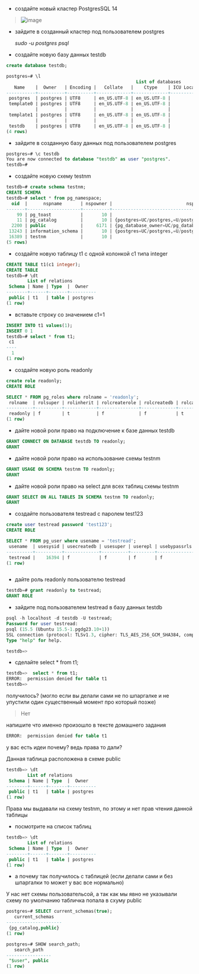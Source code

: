 * создайте новый кластер PostgresSQL 14
  
>![image](https://github.com/VyacheslavIT/postgre/assets/136000255/8a1ff850-efb8-4d33-b188-77236f5280d4)

* зайдите в созданный кластер под пользователем postgres
  
  *sudo -u postgres psql*
  
*   создайте новую базу данных testdb

``` sql
create database testdb;
```


```sql
postgres=# \l
                                                 List of databases
   Name    |  Owner   | Encoding |   Collate   |    Ctype    | ICU Locale | Locale Provider |   Access privileges   
-----------+----------+----------+-------------+-------------+------------+-----------------+-----------------------
 postgres  | postgres | UTF8     | en_US.UTF-8 | en_US.UTF-8 |            | libc            | 
 template0 | postgres | UTF8     | en_US.UTF-8 | en_US.UTF-8 |            | libc            | =c/postgres          +
           |          |          |             |             |            |                 | postgres=CTc/postgres
 template1 | postgres | UTF8     | en_US.UTF-8 | en_US.UTF-8 |            | libc            | =c/postgres          +
           |          |          |             |             |            |                 | postgres=CTc/postgres
 testdb    | postgres | UTF8     | en_US.UTF-8 | en_US.UTF-8 |            | libc            | 
(4 rows)
```

* зайдите в созданную базу данных под пользователем postgres
  
```sql
postgres=# \c testdb
You are now connected to database "testdb" as user "postgres".
testdb=# 
``` 

* создайте новую схему testnm
  
```sql
testdb=# create schema testnm;
CREATE SCHEMA
testdb=# select * from pg_namespace;
  oid  |      nspname       | nspowner |                            nspacl                             
-------+--------------------+----------+---------------------------------------------------------------
    99 | pg_toast           |       10 | 
    11 | pg_catalog         |       10 | {postgres=UC/postgres,=U/postgres}
  2200 | public             |     6171 | {pg_database_owner=UC/pg_database_owner,=U/pg_database_owner}
 13243 | information_schema |       10 | {postgres=UC/postgres,=U/postgres}
 16389 | testnm             |       10 | 
(5 rows)
```

* создайте новую таблицу t1 с одной колонкой c1 типа integer
```sql
CREATE TABLE t1(c1 integer);
CREATE TABLE
testdb=# \dt
        List of relations
 Schema | Name | Type  |  Owner   
--------+------+-------+----------
 public | t1   | table | postgres
(1 row)
```
* вставьте строку со значением c1=1
  
```sql
INSERT INTO t1 values(1);
INSERT 0 1
testdb=# select * from t1;
 c1 
----
  1
(1 row)
```
* создайте новую роль readonly


  
```sql
create role readonly;
CREATE ROLE

SELECT * FROM pg_roles where rolname = 'readonly';
 rolname  | rolsuper | rolinherit | rolcreaterole | rolcreatedb | rolcanlogin | rolreplication | rolconnlimit | rolpassword | rolvaliduntil | rolbypassrls | rolconfig |  oid  
----------+----------+------------+---------------+-------------+-------------+----------------+--------------+-------------+---------------+--------------+-----------+-------
 readonly | f        | t          | f             | f           | t           | f              |           -1 | ********    |               | f            |           | 16393
(1 row)


```
* дайте новой роли право на подключение к базе данных testdb
  
```sql
GRANT CONNECT ON DATABASE testdb TO readonly;
GRANT
```
* дайте новой роли право на использование схемы testnm
  
```sql  
GRANT USAGE ON SCHEMA testnm TO readonly;
GRANT
```

* дайте новой роли право на select для всех таблиц схемы testnm

```sql
GRANT SELECT ON ALL TABLES IN SCHEMA testnm TO readonly;
GRANT
```
* создайте пользователя testread с паролем test123

```sql
create user testread password 'test123';
CREATE ROLE

SELECT * FROM pg_user where usename = 'testread';
 usename  | usesysid | usecreatedb | usesuper | userepl | usebypassrls |  passwd  | valuntil | useconfig 
----------+----------+-------------+----------+---------+--------------+----------+----------+-----------
 testread |    16394 | f           | f        | f       | f            | ******** |          | 
(1 row)



``` 
  
* дайте роль readonly пользователю testread
  
```sql
testdb=# grant readonly to testread;
GRANT ROLE
```

* зайдите под пользователем testread в базу данных testdb

 ```sql
psql -h localhost -d testdb -U testread;
Password for user testread: 
psql (15.5 (Ubuntu 15.5-1.pgdg23.10+1))
SSL connection (protocol: TLSv1.3, cipher: TLS_AES_256_GCM_SHA384, compression: off)
Type "help" for help.

testdb=> 
```

* сделайте select * from t1;
  
```sql
testdb=>  select * from t1;
ERROR:  permission denied for table t1
testdb=> 
```
получилось? (могло если вы делали сами не по шпаргалке и не упустили один существенный момент про который позже)

>Нет

напишите что именно произошло в тексте домашнего задания
```sql
ERROR:  permission denied for table t1
```
у вас есть идеи почему? ведь права то дали?

Данная таблица расположена в схеме public
```sql
testdb=> \dt
        List of relations
 Schema | Name | Type  |  Owner   
--------+------+-------+----------
 public | t1   | table | postgres
(1 row)
```
Права мы выдавали на схему testnm, по этому и нет прав чтения данной таблицы

* посмотрите на список таблиц
```sql
testdb=> \dt
        List of relations
 Schema | Name | Type  |  Owner   
--------+------+-------+----------
 public | t1   | table | postgres
(1 row)
```

* а почему так получилось с таблицей (если делали сами и без шпаргалки то может у вас все нормально)
  
 У нас нет схемы пользовательсой, а так как мы явно не указывали схему по умолчанию табличка попала в схуму public

```sql 
postgres=# SELECT current_schemas(true);
   current_schemas   
---------------------
 {pg_catalog,public}
(1 row)
```
 
```sql
postgres=# SHOW search_path;
   search_path   
-----------------
 "$user", public
(1 row)

```
 


